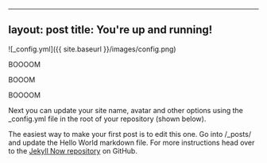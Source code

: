 

---
layout: post
title: You're up and running!
---

![_config.yml]({{ site.baseurl }}/images/config.png)

BOOOOM


BOOOM



BOOOOM





Next you can update your site name, avatar and other options using the _config.yml file in the root of your repository (shown below).

The easiest way to make your first post is to edit this one. Go into /_posts/ and update the Hello World markdown file. For more instructions head over to the [Jekyll Now repository](https://github.com/barryclark/jekyll-now) on GitHub.
